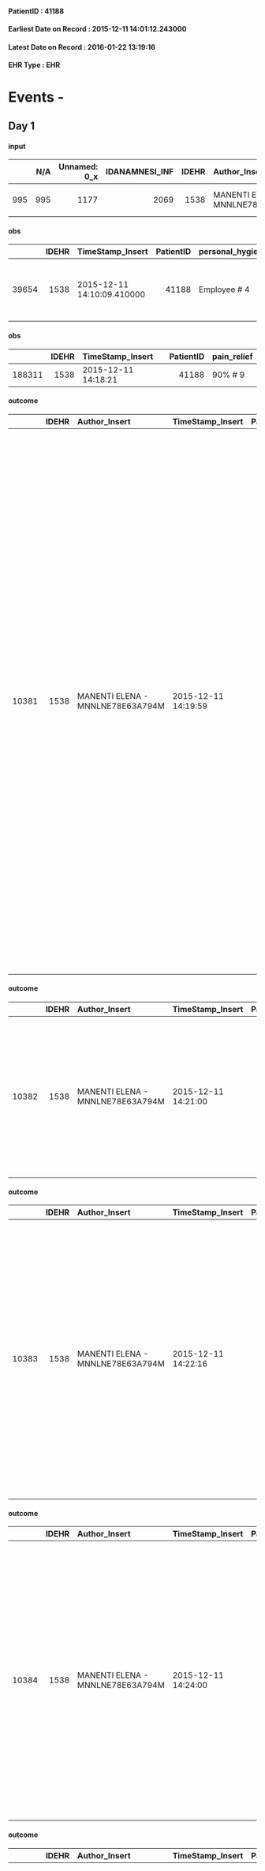 
#### PatientID : 41188
#### Earliest Date on Record : 2015-12-11 14:01:12.243000
#### Latest Date on Record : 2016-01-22 13:19:16
#### EHR Type : EHR

# Events - 

## Day 1

#### input
|     |    N/A |   Unnamed: 0_x |   IDANAMNESI_INF |   IDEHR | Author_Insert                    | TimeStamp_Insert           | EHRType   |   PatientID |   IDDigitalSignDocument |   Non_Rilevabile_x | Note_Non_Rilevabile_x   | sonno_riposo           | Perception   | rapporti_fam   | persone_vicine   | Caregiver                  | Note_Elim_urinaria   |
|----:|-------:|---------------:|-----------------:|--------:|:---------------------------------|:---------------------------|:----------|------------:|------------------------:|-------------------:|:------------------------|:-----------------------|:-------------|:---------------|:-----------------|:---------------------------|:---------------------|
| 995 |    995 |           1177 |             2069 |    1538 | MANENTI ELENA - MNNLNE78E63A794M | 2015-12-11 14:01:12.243000 | EHR       |       41188 |                  211326 |                  0 | NR                      | daytime sleepiness # 1 | Apathy # 1   | is # 0         | mother-in-law    | wife, 16 year old daughter | tenesmus urinary     |

#### obs
|       |   IDEHR | TimeStamp_Insert           |   PatientID | personal_hygiene   | mobility     | lack_of_appetite     | asthenia   | dyspnoea        | motor_performance                                                                                  | mood                |
|------:|--------:|:---------------------------|------------:|:-------------------|:-------------|:---------------------|:-----------|:----------------|:---------------------------------------------------------------------------------------------------|:--------------------|
| 39654 |    1538 | 2015-12-11 14:10:09.410000 |       41188 | Employee # 4       | Employee # 4 | loss of appetite # 0 | Severe # 2 | mild strain # 1 | 30% - Patient with directions to the hospital or home hospitalization, intensive home support # 03 | Closing itself # 01 |

#### obs
|        |   IDEHR | TimeStamp_Insert    |   PatientID | pain_relief   |
|-------:|--------:|:--------------------|------------:|:--------------|
| 188311 |    1538 | 2015-12-11 14:18:21 |       41188 | 90% # 9       |

#### outcome
|       |   IDEHR | Author_Insert                    | TimeStamp_Insert    |   PatientID |   IDDigitalSignDocument |   IDPAI_VIDAS | opt_problem                                                |   opt_problem_num | opt_obiettivo                                                                                                                                                                                      |   opt_obiettivo_num | ds_note                                             | opt_stato_problema   |   opt_stato_problema_num | opt_interventi                                                                                                                                                                                                                                                                                                                                                                                                                                                                                                                                                                                                                                                                                      |   opt_interventi_num |
|------:|--------:|:---------------------------------|:--------------------|------------:|------------------------:|--------------:|:-----------------------------------------------------------|------------------:|:---------------------------------------------------------------------------------------------------------------------------------------------------------------------------------------------------|--------------------:|:----------------------------------------------------|:---------------------|-------------------------:|:----------------------------------------------------------------------------------------------------------------------------------------------------------------------------------------------------------------------------------------------------------------------------------------------------------------------------------------------------------------------------------------------------------------------------------------------------------------------------------------------------------------------------------------------------------------------------------------------------------------------------------------------------------------------------------------------------|---------------------:|
| 10381 |    1538 | MANENTI ELENA - MNNLNE78E63A794M | 2015-12-11 14:19:59 |       41188 |                  211337 |         12411 | Impaired mobility † / limitation of physical movement # 27 |                 1 | The patient utilizzer√ † ¬ † aids designed to increase the mobilit√ † ¬ † ¬ † ¬ß by establishing priorit√ attivit√ † for † ¬ † daily and reaching the awareness of the limits of his own body # 48 |                   4 | pcs worsening and closing, non pi√π reasonable goal | closed Problem # 2   |                        2 | PAI Implementation - Encourage the patient in setting priorit√ † ¬ † ¬ † attivit√ for daily † # 340; Counseling - Allowing the patient to express his feelings about the effects of fatigue on his life # 341; Counseling - Helping patients to identify their resources, abilit√ † ¬ † and interests and eliminate attivit√ † that are not essential. # 342; Information - Explain the use of any aid # 343; Informational - educational intervention aimed at fkt proper mobilization (see patient mobilization with bone metastases or pathological fractures) # 345; Aids - Request supply of outdoor walker Balconette brakes # 353; aids - Request supply of folding wheelchair outdoor # 357 |                    4 |

#### outcome
|       |   IDEHR | Author_Insert                    | TimeStamp_Insert    |   PatientID |   IDDigitalSignDocument |   IDPAI_VIDAS | opt_problem                                                |   opt_problem_num | opt_obiettivo                                                |   opt_obiettivo_num | ds_note                 | opt_stato_problema   |   opt_stato_problema_num | opt_interventi                                                                                                                                                                                 |   opt_interventi_num |
|------:|--------:|:---------------------------------|:--------------------|------------:|------------------------:|--------------:|:-----------------------------------------------------------|------------------:|:-------------------------------------------------------------|--------------------:|:------------------------|:---------------------|-------------------------:|:-----------------------------------------------------------------------------------------------------------------------------------------------------------------------------------------------|---------------------:|
| 10382 |    1538 | MANENTI ELENA - MNNLNE78E63A794M | 2015-12-11 14:21:00 |       41188 |                  211338 |         12412 | Impaired mobility † / limitation of physical movement # 27 |                 1 | The patient manterr√ † ¬ † ¬ † † mobilit√ the remaining # 49 |                   2 | no reasonable goal pi√π | closed Problem # 2   |                        2 | Educational - Teach the patient alternative movements # 370; PAI Implementation - Evaluate given mobility † # 368; PAI Implementation - Help the patient favoring its remaining capacity # 369 |                    1 |

#### outcome
|       |   IDEHR | Author_Insert                    | TimeStamp_Insert    |   PatientID |   IDDigitalSignDocument |   IDPAI_VIDAS | opt_problem          |   opt_problem_num | opt_obiettivo                                       |   opt_obiettivo_num | ds_note                                                | opt_stato_problema   |   opt_stato_problema_num | opt_interventi                                                                                                                                                                                                                                                                                                                     |   opt_interventi_num |
|------:|--------:|:---------------------------------|:--------------------|------------:|------------------------:|--------------:|:---------------------|------------------:|:----------------------------------------------------|--------------------:|:-------------------------------------------------------|:---------------------|-------------------------:|:-----------------------------------------------------------------------------------------------------------------------------------------------------------------------------------------------------------------------------------------------------------------------------------------------------------------------------------|---------------------:|
| 10383 |    1538 | MANENTI ELENA - MNNLNE78E63A794M | 2015-12-11 14:22:16 |       41188 |                  211339 |         12413 | Alteration hive # 33 |                 4 | The patient scaricher√ † ¬ † once every 3 days # 70 |                   4 | is not fed for 2 days, an objective not congruous pi√π | closed Problem # 2   |                        2 | Implementation PAI - Increase hydration per os # 576; Implementation PAI - Therapeutic adjustment # 577; Implementation PAI - Administer medications correctly as prescribed # 578; Implementation PAI - Evaluate the effectiveness of drug administration # 579; Counseling - Share with the patient the therapeutic course # 583 |                    4 |

#### outcome
|       |   IDEHR | Author_Insert                    | TimeStamp_Insert    |   PatientID |   IDDigitalSignDocument |   IDPAI_VIDAS | opt_problem                                            |   opt_problem_num | opt_obiettivo                                                                                              |   opt_obiettivo_num | ds_note            | opt_stato_problema   |   opt_stato_problema_num | opt_interventi                                                                                                                                                                                                                                                                                                             |   opt_interventi_num |
|------:|--------:|:---------------------------------|:--------------------|------------:|------------------------:|--------------:|:-------------------------------------------------------|------------------:|:-----------------------------------------------------------------------------------------------------------|--------------------:|:-------------------|:---------------------|-------------------------:|:---------------------------------------------------------------------------------------------------------------------------------------------------------------------------------------------------------------------------------------------------------------------------------------------------------------------------|---------------------:|
| 10384 |    1538 | MANENTI ELENA - MNNLNE78E63A794M | 2015-12-11 14:24:00 |       41188 |                  211340 |         12414 | Alteration or risk of impairment of lung function # 26 |                 3 | The patient will not present symptoms that will reduce QoL (epistaxis, cough, hemoptysis, hemoptysis) # 45 |                   3 | continue objective | Open Problem # 1     |                        1 | PAI Implementation - Evaluate the effectiveness of drug administration # 277; Counseling - Share with the patient the therapeutic path # 278; Education - Educate the caregiver / patient recognition / treatment of the symptom # 280; Information - Inform the patient / caregiver on signs and symptoms prevalent # 281 |                    4 |

#### outcome
|       |   IDEHR | Author_Insert                    | TimeStamp_Insert    |   PatientID |   IDDigitalSignDocument |   IDPAI_VIDAS | opt_problem                                                            |   opt_problem_num | opt_obiettivo                                                          |   opt_obiettivo_num | ds_note             | opt_stato_problema   |   opt_stato_problema_num | opt_interventi                                                                                                                                                                                                                                                                                                                                                                                                                                |   opt_interventi_num |
|------:|--------:|:---------------------------------|:--------------------|------------:|------------------------:|--------------:|:-----------------------------------------------------------------------|------------------:|:-----------------------------------------------------------------------|--------------------:|:--------------------|:---------------------|-------------------------:|:----------------------------------------------------------------------------------------------------------------------------------------------------------------------------------------------------------------------------------------------------------------------------------------------------------------------------------------------------------------------------------------------------------------------------------------------|---------------------:|
| 10385 |    1538 | MANENTI ELENA - MNNLNE78E63A794M | 2015-12-11 14:24:49 |       41188 |                  211341 |         12415 | Alteration of comfort associated with chronic pain and / or acute # 29 |                 2 | The patient will understand the importance of analgesic treatment # 54 |                   4 | continue monitoring | Open Problem # 1     |                        1 | Counseling - Encourage the patient to express their concerns # 429; Information - Check to see if the patient has misconceptions about pain and its treatment # 430; Information - Give accurate information to the patient to correct any misconceptions # 431; Informational - Provide information on therapy and that the need to reduce dependence on fear # 432; Information - Inform the patient of the reasons why pu√≤ try # 433 pain |                    4 |

#### outcome
|       |   IDEHR | Author_Insert                    | TimeStamp_Insert    |   PatientID |   IDDigitalSignDocument |   IDPAI_VIDAS | opt_problem                                                   |   opt_problem_num | opt_obiettivo                                                                                                                                                                                                             |   opt_obiettivo_num | ds_note                             | opt_stato_problema   |   opt_stato_problema_num | opt_interventi                                                                                                                                                                                      |   opt_interventi_num |
|------:|--------:|:---------------------------------|:--------------------|------------:|------------------------:|--------------:|:--------------------------------------------------------------|------------------:|:--------------------------------------------------------------------------------------------------------------------------------------------------------------------------------------------------------------------------|--------------------:|:------------------------------------|:---------------------|-------------------------:|:----------------------------------------------------------------------------------------------------------------------------------------------------------------------------------------------------|---------------------:|
| 10386 |    1538 | MANENTI ELENA - MNNLNE78E63A794M | 2015-12-11 14:26:48 |       41188 |                  211342 |         12416 | State anxiety, apprehension, confusion, anger, panic # 28 = 0 |                 4 | The patient riferir√ † ¬ † to get better on the mental and physical plane, distinguishing the real problems from those potential, identifying the factors that still pu√≤ controlling and expressing their fears # 52 = 0 |                   4 | moments of anxiety and restlessness | Open Problem # 1     |                        1 | Implementation PAI - Ensure privacy, comfort and reassure the patient, ensuring not emotionally ominous atmosphere # 390 = 0; Counseling - Encourage to express their fears and anxieties # 405 = 0 |                    4 |

#### input
|      |    N/A |   IDEHR | Author_Insert                     | TimeStamp_Insert    | EHRType   |   PatientID |   IDDigitalSignDocument | persone_vicine   |   Unnamed: 0_y |   IDANAMNESI_MED |   Non_Rilevabile_y | Note_Non_Rilevabile_y   | diagnosis                                                                                                                                                           |
|-----:|-------:|--------:|:----------------------------------|:--------------------|:----------|------------:|------------------------:|:-----------------|---------------:|-----------------:|-------------------:|:------------------------|:--------------------------------------------------------------------------------------------------------------------------------------------------------------------|
| 5298 |   5298 |    1538 | JOHNNIE Giulia - ZNAGLI69L69A940G | 2015-12-11 15:41:39 | EHR       |       41188 |                  211466 | N/A              |           2882 |             3254 |                  0 | NR                      | 01/2014: epatocarcinoma su cirrosi epatica HCV correlata con secondarismi polmonari (09/2014), linfonodali, epatici (06/2014), sospette mts ossee costali (05/2015) |
|      |        |         |                                   |                     |           |             |                         |                  |                |                  |                    |                         | 09/2014: sanguinamento da varice gastrica trattata con ciano acrilato                                                                                               |
|      |        |         |                                   |                     |           |             |                         |                  |                |                  |                    |                         | 11/2014: sanguinamento da varice gastrica trattata con ciano acrilato                                                                                               |
|      |        |         |                                   |                     |           |             |                         |                  |                |                  |                    |                         | ANAMNESI: cordectomia per leucoplachia (03/2014);                                                                                                                   |

#### obs
|        |   IDEHR | TimeStamp_Insert    |   PatientID | pain_relief   |
|-------:|--------:|:--------------------|------------:|:--------------|
| 188335 |    1538 | 2015-12-11 16:10:32 |       41188 | 90% # 9       |

#### obs
|        |   IDEHR | TimeStamp_Insert           |   PatientID |
|-------:|--------:|:---------------------------|------------:|
| 287311 |    1538 | 2015-12-11 16:20:22.453000 |       41188 |

#### input
|      |    N/A |   IDEHR | Author_Insert                     | TimeStamp_Insert    | EHRType   |   PatientID |   IDDigitalSignDocument | persone_vicine   |   Unnamed: 0_y |   IDANAMNESI_MED |   Non_Rilevabile_y | Note_Non_Rilevabile_y   |
|-----:|-------:|--------:|:----------------------------------|:--------------------|:----------|------------:|------------------------:|:-----------------|---------------:|-----------------:|-------------------:|:------------------------|
| 5300 |   5300 |    1538 | JOHNNIE Giulia - ZNAGLI69L69A940G | 2015-12-11 16:21:27 | EHR       |       41188 |                  211530 | N/A              |           2884 |             3256 |                  0 | NR                      |

#### input
|      |    N/A |   IDEHR | Author_Insert                     | TimeStamp_Insert    | EHRType   |   PatientID |   IDDigitalSignDocument | persone_vicine   |   Unnamed: 0_y |   IDANAMNESI_MED |   Non_Rilevabile_y | Note_Non_Rilevabile_y   | diagnosis                                                                                                                                                                        |
|-----:|-------:|--------:|:----------------------------------|:--------------------|:----------|------------:|------------------------:|:-----------------|---------------:|-----------------:|-------------------:|:------------------------|:---------------------------------------------------------------------------------------------------------------------------------------------------------------------------------|
| 5301 |   5301 |    1538 | JOHNNIE Giulia - ZNAGLI69L69A940G | 2015-12-11 16:24:09 | EHR       |       41188 |                  211533 | N/A              |           2885 |             3257 |                  0 | NR                      | 01/2014: epatocarcinoma su cirrosi epatica HCV correlata con secondarismi polmonari (09/2014), linfonodali mediastinici, epatici (06/2014), sospette mts ossee costali (05/2015) |
|      |        |         |                                   |                     |           |             |                         |                  |                |                  |                    |                         | 09/2014: sanguinamento da varice gastrica trattata con ciano acrilato                                                                                                            |
|      |        |         |                                   |                     |           |             |                         |                  |                |                  |                    |                         | 11/2014: sanguinamento da varice gastrica trattata con ciano acrilato                                                                                                            |
|      |        |         |                                   |                     |           |             |                         |                  |                |                  |                    |                         | ANAMNESI: cordectomia per leucoplachia (03/2014);                                                                                                                                |

#### input
|       |    N/A |   IDEHR | Author_Insert                     | TimeStamp_Insert    | EHRType   |   PatientID |   IDDigitalSignDocument | persone_vicine   |   Unnamed: 0_y.1 |   IDDIAGNOSI_ICD |   Non_Rilevabile_y.1 | Note_Non_Rilevabile_y.1   | I_ICD                                           | II_ICD                                           | III_ICD                                                                            | IV_ICD                                                         | V_ICD                                                                           | VI_ICD                                                          |
|------:|-------:|--------:|:----------------------------------|:--------------------|:----------|------------:|------------------------:|:-----------------|-----------------:|-----------------:|---------------------:|:--------------------------|:------------------------------------------------|:-------------------------------------------------|:-----------------------------------------------------------------------------------|:---------------------------------------------------------------|:--------------------------------------------------------------------------------|:----------------------------------------------------------------|
| 14904 |  14904 |    1538 | JOHNNIE Giulia - ZNAGLI69L69A940G | 2015-12-11 16:26:18 | EHR       |       41188 |                  211537 | N/A              |              465 |              465 |                    0 | NR                        | 1550 - Tumori maligni primitivi del fegato#2048 | 1970 - Tumori maligni secondari del polmone#2148 | 1961 - Tumori maligni secondari e non specificati dei linfonodi intratoracici#2141 | 1985 - Tumori maligni secondari di osso e midollo osseo#2162=0 | 1977 - Tumori maligni secondari del fegato, specificati come metastatici#2155=0 | 07054 - Epatite C cronica senza menzione di coma epatico#2008=0 |

#### input
|      |    N/A |   IDEHR | Author_Insert                     | TimeStamp_Insert    | EHRType   |   PatientID |   IDDigitalSignDocument | persone_vicine   |   Unnamed: 0_y |   IDANAMNESI_MED |   Non_Rilevabile_y | Note_Non_Rilevabile_y   | diagnosis                                                                                                                                                                                                                                                |
|-----:|-------:|--------:|:----------------------------------|:--------------------|:----------|------------:|------------------------:|:-----------------|---------------:|-----------------:|-------------------:|:------------------------|:---------------------------------------------------------------------------------------------------------------------------------------------------------------------------------------------------------------------------------------------------------|
| 5303 |   5303 |    1538 | JOHNNIE Giulia - ZNAGLI69L69A940G | 2015-12-11 16:43:51 | EHR       |       41188 |                  211556 | N/A              |           2889 |             3259 |                  0 | NR                      | 01/2014: epatocarcinoma su cirrosi epatica HCV correlata con secondarismi polmonari (09/2014), linfonodali mediastinici, epatici (06/2014, resezione VI segmento epatico, permangono lesioni VII segmento epatico), sospette mts ossee costali (05/2015) |
|      |        |         |                                   |                     |           |             |                         |                  |                |                  |                    |                         | 09/2014: sanguinamento da varice gastrica trattata con ciano acrilato                                                                                                                                                                                    |
|      |        |         |                                   |                     |           |             |                         |                  |                |                  |                    |                         | 11/2014: sanguinamento da varice gastrica trattata con ciano acrilato                                                                                                                                                                                    |
|      |        |         |                                   |                     |           |             |                         |                  |                |                  |                    |                         | IN ANAMNESI: cordectomia per leucoplachia (03/2014); asportazione rene dx in seguito a lesioni da arma da fuoco (1976); BPCO                                                                                                                             |

#### obs
|        |   IDEHR | TimeStamp_Insert    |   PatientID | pain_relief              |
|-------:|--------:|:--------------------|------------:|:-------------------------|
| 188343 |    1538 | 2015-12-11 16:43:52 |       41188 | 100% - Total Relief # 10 |

#### obs
|       |   IDEHR | TimeStamp_Insert           |   PatientID | opt_cooperation   | chk_ausili_presidi                   | opt_care_giver   | chk_gastrointestinal_symptoms   | dyspnoea        | body_temp    | diet     |
|------:|--------:|:---------------------------|------------:|:------------------|:-------------------------------------|:-----------------|:--------------------------------|:----------------|:-------------|:---------|
| 85339 |    1538 | 2015-12-11 17:32:47.670000 |       41188 | Collaborating # 0 | absorbency # 0; bladder catheter # 3 | This # 0         | loss of appetite # 3            | mild strain # 1 | Apyrexia # 1 | soft # 1 |

#### obs
|        |   IDEHR | TimeStamp_Insert    |   PatientID |
|-------:|--------:|:--------------------|------------:|
| 136661 |    1538 | 2015-12-11 17:34:16 |       41188 |

#### input
|      |    N/A |   IDEHR | Author_Insert                     | TimeStamp_Insert    | EHRType   |   PatientID |   IDDigitalSignDocument | persone_vicine   |   Unnamed: 0_y |   IDANAMNESI_MED |   Non_Rilevabile_y | Note_Non_Rilevabile_y   | diagnosis                                                                                                                                                                                                                                                |
|-----:|-------:|--------:|:----------------------------------|:--------------------|:----------|------------:|------------------------:|:-----------------|---------------:|-----------------:|-------------------:|:------------------------|:---------------------------------------------------------------------------------------------------------------------------------------------------------------------------------------------------------------------------------------------------------|
| 5304 |   5304 |    1538 | JOHNNIE Giulia - ZNAGLI69L69A940G | 2015-12-11 17:34:17 | EHR       |       41188 |                  211632 | N/A              |           2890 |             3260 |                  0 | NR                      | 01/2014: epatocarcinoma su cirrosi epatica HCV correlata con secondarismi polmonari (09/2014), linfonodali mediastinici, epatici (06/2014, resezione VI segmento epatico, permangono lesioni VII segmento epatico), sospette mts ossee costali (05/2015) |
|      |        |         |                                   |                     |           |             |                         |                  |                |                  |                    |                         | 09/2014: sanguinamento da varice gastrica trattata con ciano acrilato                                                                                                                                                                                    |
|      |        |         |                                   |                     |           |             |                         |                  |                |                  |                    |                         | 11/2014: sanguinamento da varice gastrica trattata con ciano acrilato                                                                                                                                                                                    |
|      |        |         |                                   |                     |           |             |                         |                  |                |                  |                    |                         | IN ANAMNESI: grossolane varici peri-pancreatiche, peri-gastriche e peri-esofagee; cordectomia per leucoplachia (03/2014); asportazione rene dx in seguito a lesioni da arma da fuoco (1976); BPCO                                                        |

#### input
|      |    N/A |   IDEHR | Author_Insert                     | TimeStamp_Insert    | EHRType   |   PatientID |   IDDigitalSignDocument | persone_vicine   |   Unnamed: 0_y |   IDANAMNESI_MED |   Non_Rilevabile_y | Note_Non_Rilevabile_y   | diagnosis                                                                                                                                                                                                                                                |
|-----:|-------:|--------:|:----------------------------------|:--------------------|:----------|------------:|------------------------:|:-----------------|---------------:|-----------------:|-------------------:|:------------------------|:---------------------------------------------------------------------------------------------------------------------------------------------------------------------------------------------------------------------------------------------------------|
| 5306 |   5306 |    1538 | JOHNNIE Giulia - ZNAGLI69L69A940G | 2015-12-11 18:18:54 | EHR       |       41188 |                  211725 | N/A              |           2896 |             3262 |                  0 | NR                      | 01/2014: epatocarcinoma su cirrosi epatica HCV correlata con secondarismi polmonari (09/2014), linfonodali mediastinici, epatici (06/2014, resezione VI segmento epatico, permangono lesioni VII segmento epatico), sospette mts ossee costali (05/2015) |
|      |        |         |                                   |                     |           |             |                         |                  |                |                  |                    |                         | 09/2014: sanguinamento da varice gastrica trattata con ciano acrilato                                                                                                                                                                                    |
|      |        |         |                                   |                     |           |             |                         |                  |                |                  |                    |                         | 11/2014: sanguinamento da varice gastrica trattata con ciano acrilato                                                                                                                                                                                    |
|      |        |         |                                   |                     |           |             |                         |                  |                |                  |                    |                         | IN ANAMNESI: grossolane varici peri-pancreatiche, peri-gastriche e peri-esofagee; cordectomia per leucoplachia (03/2014); asportazione rene dx in seguito a lesioni da arma da fuoco (1976); BPCO; lesione del plesso brachiale dx                       |

#### obs
|        |   IDEHR | TimeStamp_Insert    |   PatientID | pain_relief              |
|-------:|--------:|:--------------------|------------:|:-------------------------|
| 188379 |    1538 | 2015-12-12 05:53:51 |       41188 | 100% - Total Relief # 10 |

#### obs
|       |   IDEHR | TimeStamp_Insert           |   PatientID | opt_cooperation   | chk_ausili_presidi                   | opt_care_giver   | dyspnoea    | body_temp    | agitation_behavior_freq   | diet     | cognitive_state          |
|------:|--------:|:---------------------------|------------:|:------------------|:-------------------------------------|:-----------------|:------------|:-------------|:--------------------------|:---------|:-------------------------|
| 85355 |    1538 | 2015-12-12 06:40:43.883000 |       41188 | Collaborating # 0 | absorbency # 0; bladder catheter # 3 | This # 0         | at rest # 0 | Apyrexia # 1 | agitated # 1              | soft # 1 | confused - sometimes # 0 |

#### obs
|        |   IDEHR | TimeStamp_Insert    |   PatientID |
|-------:|--------:|:--------------------|------------:|
| 136675 |    1538 | 2015-12-12 06:41:11 |       41188 |

#### obs
|        |   IDEHR | TimeStamp_Insert    |   PatientID | pain_relief              |
|-------:|--------:|:--------------------|------------:|:-------------------------|
| 188400 |    1538 | 2015-12-12 10:59:46 |       41188 | 100% - Total Relief # 10 |

#### obs
|       |   IDEHR | TimeStamp_Insert           |   PatientID | opt_cooperation   | chk_ausili_presidi                   | opt_care_giver   | asthenia     | dyspnoea    | motor_performance                                                | body_temp    | agitation_behavior_freq   | diet     | cognitive_state          |
|------:|--------:|:---------------------------|------------:|:------------------|:-------------------------------------|:-----------------|:-------------|:------------|:-----------------------------------------------------------------|:-------------|:--------------------------|:---------|:-------------------------|
| 85372 |    1538 | 2015-12-12 11:46:31.890000 |       41188 | Collaborating # 0 | absorbency # 0; bladder catheter # 3 | This # 0         | Moderate # 1 | at rest # 0 | unable to walk, transfers difficolt√ † with support operator # 3 | Apyrexia # 1 | agitated # 1              | soft # 1 | confused - sometimes # 0 |

#### obs
|        |   IDEHR | TimeStamp_Insert    |   PatientID |
|-------:|--------:|:--------------------|------------:|
| 136692 |    1538 | 2015-12-12 11:47:09 |       41188 |


## Day 2

#### obs
|        |   IDEHR | TimeStamp_Insert    |   PatientID | pain_relief              |
|-------:|--------:|:--------------------|------------:|:-------------------------|
| 188417 |    1538 | 2015-12-12 14:51:55 |       41188 | 100% - Total Relief # 10 |

#### obs
|       |   IDEHR | TimeStamp_Insert           |   PatientID | opt_cooperation   | chk_ausili_presidi                   | opt_care_giver   | asthenia     | dyspnoea    | motor_performance                                                | body_temp    | agitation_behavior_freq   | diet     | cognitive_state          |
|------:|--------:|:---------------------------|------------:|:------------------|:-------------------------------------|:-----------------|:-------------|:------------|:-----------------------------------------------------------------|:-------------|:--------------------------|:---------|:-------------------------|
| 85388 |    1538 | 2015-12-12 16:47:32.187000 |       41188 | Collaborating # 0 | absorbency # 0; bladder catheter # 3 | This # 0         | Moderate # 1 | at rest # 0 | unable to walk, transfers difficolt√ † with support operator # 3 | Apyrexia # 1 | agitated # 1              | soft # 1 | confused - sometimes # 0 |

#### obs
|        |   IDEHR | TimeStamp_Insert    |   PatientID |
|-------:|--------:|:--------------------|------------:|
| 136707 |    1538 | 2015-12-12 16:47:57 |       41188 |

#### obs
|        |   IDEHR | TimeStamp_Insert    |   PatientID | pain_relief              |
|-------:|--------:|:--------------------|------------:|:-------------------------|
| 188437 |    1538 | 2015-12-12 17:26:51 |       41188 | 100% - Total Relief # 10 |

#### obs
|       |   IDEHR | TimeStamp_Insert           |   PatientID | active_diuresis     | asthenia   | dyspnoea        | motor_performance                                                                                  |
|------:|--------:|:---------------------------|------------:|:--------------------|:-----------|:----------------|:---------------------------------------------------------------------------------------------------|
| 39720 |    1538 | 2015-12-13 06:19:49.713000 |       41188 | active diuresis # 0 | Severe # 2 | mild strain # 1 | 30% - Patient with directions to the hospital or home hospitalization, intensive home support # 03 |

#### obs
|        |   IDEHR | TimeStamp_Insert    |   PatientID | breath     | consolability           | body_language   | facial_expression           |
|-------:|--------:|:--------------------|------------:|:-----------|:------------------------|:----------------|:----------------------------|
| 270998 |    1538 | 2015-12-13 06:20:27 |       41188 | Normal 0 # | Not for consolation # 0 | Relaxed # 0     | Smiling or inexpressive # 0 |

#### obs
|       |   IDEHR | TimeStamp_Insert           |   PatientID | opt_cooperation   | chk_ausili_presidi                   | opt_care_giver   | dyspnoea        | motor_performance              | body_temp    |
|------:|--------:|:---------------------------|------------:|:------------------|:-------------------------------------|:-----------------|:----------------|:-------------------------------|:-------------|
| 85407 |    1538 | 2015-12-13 07:05:27.600000 |       41188 | Collaborating # 0 | absorbency # 0; bladder catheter # 3 | absent # 2       | mild strain # 1 | bedridden, nontransferable # 5 | Apyrexia # 1 |

#### obs
|        |   IDEHR | TimeStamp_Insert    |   PatientID | pain_relief              |
|-------:|--------:|:--------------------|------------:|:-------------------------|
| 188460 |    1538 | 2015-12-13 10:05:18 |       41188 | 100% - Total Relief # 10 |

#### obs
|      |   IDEHR | TimeStamp_Insert           |   PatientID | asthenia   |
|-----:|--------:|:---------------------------|------------:|:-----------|
| 4551 |    1538 | 2015-12-13 12:31:33.657000 |       41188 | Severe # 3 |

#### obs
|       |   IDEHR | TimeStamp_Insert           |   PatientID | opt_cooperation                           | chk_ausili_presidi                   | opt_care_giver   | dyspnoea    | motor_performance              | body_temp    | agitation_behavior_freq   | cognitive_state           |
|------:|--------:|:---------------------------|------------:|:------------------------------------------|:-------------------------------------|:-----------------|:------------|:-------------------------------|:-------------|:--------------------------|:--------------------------|
| 85425 |    1538 | 2015-12-13 13:26:37.187000 |       41188 | discomfort to the technical maneuvers # 2 | absorbency # 0; bladder catheter # 3 | absent # 2       | at rest # 0 | bedridden, nontransferable # 5 | Apyrexia # 1 | agitated # 1              | confused - constantly # 1 |

#### obs
|        |   IDEHR | TimeStamp_Insert    |   PatientID |
|-------:|--------:|:--------------------|------------:|
| 136738 |    1538 | 2015-12-13 13:27:06 |       41188 |


## Day 3

#### obs
|       |   IDEHR | TimeStamp_Insert           |   PatientID | opt_cooperation                           | chk_ausili_presidi                   | opt_care_giver   | dyspnoea    | motor_performance              | body_temp    |
|------:|--------:|:---------------------------|------------:|:------------------------------------------|:-------------------------------------|:-----------------|:------------|:-------------------------------|:-------------|
| 85430 |    1538 | 2015-12-13 15:57:26.530000 |       41188 | discomfort to the technical maneuvers # 2 | absorbency # 0; bladder catheter # 3 | absent # 2       | at rest # 0 | bedridden, nontransferable # 5 | Apyrexia # 1 |

#### obs
|        |   IDEHR | TimeStamp_Insert    |   PatientID |
|-------:|--------:|:--------------------|------------:|
| 136743 |    1538 | 2015-12-13 15:57:58 |       41188 |

#### obs
|        |   IDEHR | TimeStamp_Insert    |   PatientID | breath     | consolability           | body_language   | facial_expression           |
|-------:|--------:|:--------------------|------------:|:-----------|:------------------------|:----------------|:----------------------------|
| 271005 |    1538 | 2015-12-13 16:32:38 |       41188 | Normal 0 # | Not for consolation # 0 | Relaxed # 0     | Smiling or inexpressive # 0 |

#### obs
|       |   IDEHR | TimeStamp_Insert           |   PatientID | motor_performance                                                                       |
|------:|--------:|:---------------------------|------------:|:----------------------------------------------------------------------------------------|
| 39743 |    1538 | 2015-12-14 05:06:19.313000 |       41188 | 20% - Patient with serious impairment of organ functions, one or irreversible pi√π # 02 |

#### obs
|        |   IDEHR | TimeStamp_Insert    |   PatientID | breath     | consolability           | body_language   | facial_expression           |
|-------:|--------:|:--------------------|------------:|:-----------|:------------------------|:----------------|:----------------------------|
| 271006 |    1538 | 2015-12-14 05:06:46 |       41188 | Normal 0 # | Not for consolation # 0 | Relaxed # 0     | Smiling or inexpressive # 0 |

#### obs
|       |   IDEHR | TimeStamp_Insert           |   PatientID |
|------:|--------:|:---------------------------|------------:|
| 85457 |    1538 | 2015-12-14 07:15:19.873000 |       41188 |

#### obs
|        |   IDEHR | TimeStamp_Insert    |   PatientID | breath     | consolability           | body_language                             | facial_expression           |
|-------:|--------:|:--------------------|------------:|:-----------|:------------------------|:------------------------------------------|:----------------------------|
| 271008 |    1538 | 2015-12-14 07:17:30 |       41188 | Normal 0 # | Not for consolation # 0 | Teso. nervous movements. Restlessness # 1 | Smiling or inexpressive # 0 |

#### input
|       |    N/A |   IDEHR | Author_Insert                        | TimeStamp_Insert    | EHRType   |   PatientID |   IDDigitalSignDocument | persone_vicine   |   Unnamed: 0_y.1 |   IDDIAGNOSI_ICD |   Non_Rilevabile_y.1 | Note_Non_Rilevabile_y.1   | I_ICD                                           | II_ICD                                           | III_ICD                                                                            | IV_ICD                                                         | V_ICD                                                                           | VI_ICD                                                          |
|------:|-------:|--------:|:-------------------------------------|:--------------------|:----------|------------:|------------------------:|:-----------------|-----------------:|-----------------:|---------------------:|:--------------------------|:------------------------------------------------|:-------------------------------------------------|:-----------------------------------------------------------------------------------|:---------------------------------------------------------------|:--------------------------------------------------------------------------------|:----------------------------------------------------------------|
| 14910 |  14910 |    1538 | Calamida Fabrizio - CLMFRZ71S19F205R | 2015-12-14 10:12:11 | EHR       |       41188 |                  213124 | N/A              |              471 |              471 |                    0 | NR                        | 1550 - Tumori maligni primitivi del fegato#2048 | 1970 - Tumori maligni secondari del polmone#2148 | 1961 - Tumori maligni secondari e non specificati dei linfonodi intratoracici#2141 | 1985 - Tumori maligni secondari di osso e midollo osseo#2162=0 | 1977 - Tumori maligni secondari del fegato, specificati come metastatici#2155=0 | 07054 - Epatite C cronica senza menzione di coma epatico#2008=0 |

#### obs
|      |   IDEHR | TimeStamp_Insert           |   PatientID |
|-----:|--------:|:---------------------------|------------:|
| 4577 |    1538 | 2015-12-14 11:42:58.803000 |       41188 |

#### obs
|        |   IDEHR | TimeStamp_Insert    |   PatientID | breath     | consolability           | body_language   | facial_expression           |
|-------:|--------:|:--------------------|------------:|:-----------|:------------------------|:----------------|:----------------------------|
| 271011 |    1538 | 2015-12-14 11:43:30 |       41188 | Normal 0 # | Not for consolation # 0 | Relaxed # 0     | Smiling or inexpressive # 0 |

#### obs
|       |   IDEHR | TimeStamp_Insert           |   PatientID | motor_performance              |
|------:|--------:|:---------------------------|------------:|:-------------------------------|
| 85481 |    1538 | 2015-12-14 11:53:41.230000 |       41188 | bedridden, nontransferable # 5 |

#### obs
|        |   IDEHR | TimeStamp_Insert    |   PatientID |
|-------:|--------:|:--------------------|------------:|
| 136784 |    1538 | 2015-12-14 11:55:38 |       41188 |


## Day 4

#### obs
|        |   IDEHR | TimeStamp_Insert    |   PatientID | breath     | consolability           | body_language   | facial_expression           |
|-------:|--------:|:--------------------|------------:|:-----------|:------------------------|:----------------|:----------------------------|
| 271015 |    1538 | 2015-12-14 14:03:48 |       41188 | Normal 0 # | Not for consolation # 0 | Relaxed # 0     | Smiling or inexpressive # 0 |

#### obs
|        |   IDEHR | TimeStamp_Insert    |   PatientID | breath     | consolability           | body_language   | facial_expression           |
|-------:|--------:|:--------------------|------------:|:-----------|:------------------------|:----------------|:----------------------------|
| 271018 |    1538 | 2015-12-14 15:41:48 |       41188 | Normal 0 # | Not for consolation # 0 | Relaxed # 0     | Smiling or inexpressive # 0 |

#### death
|     |   IDDecesso |   IDEHR | Author_Insert                        | TimeStamp_Insert    |   PatientID |   IDDigitalSignDocument | Date                | Luogo_decesso     |
|----:|------------:|--------:|:-------------------------------------|:--------------------|------------:|------------------------:|:--------------------|:------------------|
| 458 |         462 |    1538 | Calamida Fabrizio - CLMFRZ71S19F205R | 2015-12-14 16:20:47 |       41188 |                  213861 | 2015-12-14 15:55:00 | Vidas Hospice # 1 |

#### obs
|       |   IDEHR | TimeStamp_Insert           |   PatientID | personal_hygiene   | urine_elimination   | mobility   | hemorrhagic_manifestation   | speech   | cough   | nausea   | memory_deficit   | cognitive_deficit   | active_diuresis   | lack_of_appetite   | asthenia   | cachexia   | dyspnoea   | motor_performance   | body_temp   | mood   | diet   | cognitive_state   | feces_elimination   | consumption_help   |
|------:|--------:|:---------------------------|------------:|:-------------------|:--------------------|:-----------|:----------------------------|:---------|:--------|:---------|:-----------------|:--------------------|:------------------|:-------------------|:-----------|:-----------|:-----------|:--------------------|:------------|:-------|:-------|:------------------|:--------------------|:-------------------|
| 39790 |    1538 | 2015-12-14 16:28:53.377000 |       41188 | NR                 | NR                  | NR         | NR                          | NR       | NR      | NR       | NR               | NR                  | NR                | NR                 | NR         | NR         | NR         | NR                  | NR          | NR     | NR     | NR                | NR                  | NR                 |

#### outcome
|       |   IDEHR | Author_Insert                           | TimeStamp_Insert    |   PatientID |   IDDigitalSignDocument |   IDPAI_VIDAS | opt_problem                                                            |   opt_problem_num | opt_obiettivo                                                          |   opt_obiettivo_num | ds_note                      | opt_stato_problema   |   opt_stato_problema_num | opt_interventi                                                                                                                                                                                                                                                                                                                                                                                                                                |   opt_interventi_num |
|------:|--------:|:----------------------------------------|:--------------------|------------:|------------------------:|--------------:|:-----------------------------------------------------------------------|------------------:|:-----------------------------------------------------------------------|--------------------:|:-----------------------------|:---------------------|-------------------------:|:----------------------------------------------------------------------------------------------------------------------------------------------------------------------------------------------------------------------------------------------------------------------------------------------------------------------------------------------------------------------------------------------------------------------------------------------|---------------------:|
| 10688 |    1538 | ESPINOZA C. JULIO C. - SPNJCS71M24Z611L | 2015-12-14 17:24:36 |       41188 |                  213994 |         12718 | Alteration of comfort associated with chronic pain and / or acute # 29 |                 2 | The patient will understand the importance of analgesic treatment # 54 |                   4 | pcs. √® passed away at 15:55 | closed Problem # 2   |                        2 | Counseling - Encourage the patient to express their concerns # 429; Information - Check to see if the patient has misconceptions about pain and its treatment # 430; Information - Give accurate information to the patient to correct any misconceptions # 431; Informational - Provide information on therapy and that the need to reduce dependence on fear # 432; Information - Inform the patient of the reasons why pu√≤ try # 433 pain |                    4 |

#### outcome
|       |   IDEHR | Author_Insert                           | TimeStamp_Insert    |   PatientID |   IDDigitalSignDocument |   IDPAI_VIDAS | opt_problem                                            |   opt_problem_num | opt_obiettivo                                                                                              |   opt_obiettivo_num | ds_note                      | opt_stato_problema   |   opt_stato_problema_num | opt_interventi                                                                                                                                                                                                                                                                                                             |   opt_interventi_num |
|------:|--------:|:----------------------------------------|:--------------------|------------:|------------------------:|--------------:|:-------------------------------------------------------|------------------:|:-----------------------------------------------------------------------------------------------------------|--------------------:|:-----------------------------|:---------------------|-------------------------:|:---------------------------------------------------------------------------------------------------------------------------------------------------------------------------------------------------------------------------------------------------------------------------------------------------------------------------|---------------------:|
| 10690 |    1538 | ESPINOZA C. JULIO C. - SPNJCS71M24Z611L | 2015-12-14 17:25:08 |       41188 |                  213997 |         12720 | Alteration or risk of impairment of lung function # 26 |                 3 | The patient will not present symptoms that will reduce QoL (epistaxis, cough, hemoptysis, hemoptysis) # 45 |                   3 | pcs. √® passed away at 15:55 | closed Problem # 2   |                        2 | PAI Implementation - Evaluate the effectiveness of drug administration # 277; Counseling - Share with the patient the therapeutic path # 278; Education - Educate the caregiver / patient recognition / treatment of the symptom # 280; Information - Inform the patient / caregiver on signs and symptoms prevalent # 281 |                    4 |

#### outcome
|       |   IDEHR | Author_Insert                           | TimeStamp_Insert    |   PatientID |   IDDigitalSignDocument |   IDPAI_VIDAS | opt_problem                                                   |   opt_problem_num | opt_obiettivo                                                                                                                                                                                                             |   opt_obiettivo_num | ds_note                      | opt_stato_problema   |   opt_stato_problema_num | opt_interventi                                                                                                                                                                                      |   opt_interventi_num |
|------:|--------:|:----------------------------------------|:--------------------|------------:|------------------------:|--------------:|:--------------------------------------------------------------|------------------:|:--------------------------------------------------------------------------------------------------------------------------------------------------------------------------------------------------------------------------|--------------------:|:-----------------------------|:---------------------|-------------------------:|:----------------------------------------------------------------------------------------------------------------------------------------------------------------------------------------------------|---------------------:|
| 10691 |    1538 | ESPINOZA C. JULIO C. - SPNJCS71M24Z611L | 2015-12-14 17:25:48 |       41188 |                  213999 |         12721 | State anxiety, apprehension, confusion, anger, panic # 28 = 0 |                 4 | The patient riferir√ † ¬ † to get better on the mental and physical plane, distinguishing the real problems from those potential, identifying the factors that still pu√≤ controlling and expressing their fears # 52 = 0 |                   4 | pcs. √® passed away at 15:55 | closed Problem # 2   |                        2 | Implementation PAI - Ensure privacy, comfort and reassure the patient, ensuring not emotionally ominous atmosphere # 390 = 0; Counseling - Encourage to express their fears and anxieties # 405 = 0 |                    4 |

#### care
|      |   IDEHR | Author_Insert                           | TimeStamp_Insert    | EHRType   |   PatientID |   IDGESTIONE_AUSILI |   ds_ncons |   ds_nritiro |   opt_annulla_consegna | dt_Ric_consegna     | dt_ric_cons_forn    | dt_ric_ritiro       | dt_ric_ritiro_forn   | opt_ausilio                    |
|-----:|--------:|:----------------------------------------|:--------------------|:----------|------------:|--------------------:|-----------:|-------------:|-----------------------:|:--------------------|:--------------------|:--------------------|:---------------------|:-------------------------------|
| 3836 |    4198 | martinoli massimo l. - mrtmsm69t31f205t | 2015-12-15 12:29:24 | amb       |       41188 |                3694 |      26671 |        26708 |                      0 | 2015-12-09 00:00:00 | 2015-12-09 00:00:00 | 2015-12-15 00:00:00 | 2015-12-15 00:00:00  | folding wheelchair outdoor # 3 |


## Day 40

#### care
|      |   IDEHR | Author_Insert                           | TimeStamp_Insert    | EHRType   |   PatientID |   IDGESTIONE_AUSILI |   ds_ncons |   ds_nbolla | dt_consegna         |   ds_nritiro |   opt_annulla_consegna | dt_Ric_consegna     | dt_ric_cons_forn    | dt_ric_ritiro       | dt_ric_ritiro_forn   | opt_ausilio                    |
|-----:|--------:|:----------------------------------------|:--------------------|:----------|------------:|--------------------:|-----------:|------------:|:--------------------|-------------:|-----------------------:|:--------------------|:--------------------|:--------------------|:---------------------|:-------------------------------|
| 5476 |    4198 | martinoli massimo l. - mrtmsm69t31f205t | 2016-01-20 13:57:30 | amb       |       41188 |                5344 |      26671 |        1228 | 2015-12-10 00:00:00 |        26708 |                      0 | 2015-12-09 00:00:00 | 2015-12-09 00:00:00 | 2015-12-15 00:00:00 | 2015-12-15 00:00:00  | folding wheelchair outdoor # 3 |


## Day 42

#### care
|      |   IDEHR | Author_Insert                           | TimeStamp_Insert    | EHRType   |   PatientID |   IDGESTIONE_AUSILI |   ds_ncons |   ds_nbolla | dt_consegna         |   ds_nritiro | dt_ritiro           |   opt_annulla_consegna | dt_Ric_consegna     | dt_ric_cons_forn    | dt_ric_ritiro       | dt_ric_ritiro_forn   | opt_ausilio                    |
|-----:|--------:|:----------------------------------------|:--------------------|:----------|------------:|--------------------:|-----------:|------------:|:--------------------|-------------:|:--------------------|-----------------------:|:--------------------|:--------------------|:--------------------|:---------------------|:-------------------------------|
| 5713 |    4198 | martinoli massimo l. - mrtmsm69t31f205t | 2016-01-22 13:19:16 | amb       |       41188 |                5581 |      26671 |        1228 | 2015-12-10 00:00:00 |        26708 | 2015-12-17 00:00:00 |                      0 | 2015-12-09 00:00:00 | 2015-12-09 00:00:00 | 2015-12-15 00:00:00 | 2015-12-15 00:00:00  | folding wheelchair outdoor # 3 |


